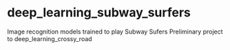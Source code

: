 # deep_learning_subway_surfers
Image recognition models trained to play Subway Sufers
Preliminary project to deep_learning_crossy_road
